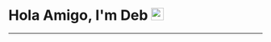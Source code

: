 # Hola Amigo, I'm Deb <img src="https://media.giphy.com/media/hvRJCLFzcasrR4ia7z/giphy.gif" width="25px">

----
<!--
![visitor-badge](https://visitor-badge.glitch.me/badge?page_id=codejaeger.codejaeger)

Welcome to my profile! I am a 
-->

<!--
**codejaeger/codejaeger** is a ✨ _special_ ✨ repository because its `README.md` (this file) appears on your GitHub profile.

Here are some ideas to get you started:

- 🔭 I’m currently working on ...
- 🌱 I’m currently learning ...
- 👯 I’m looking to collaborate on ...
- 🤔 I’m looking for help with ...
- 💬 Ask me about ...
- 📫 How to reach me: ...
- 😄 Pronouns: ...
- ⚡ Fun fact: ...
-->
